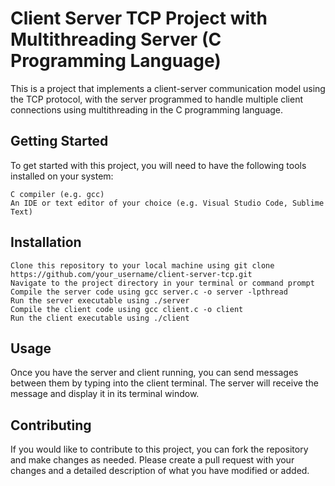 # Client Server TCP Project with Multithreading Server (C Programming Language)

This is a project that implements a client-server communication model using the TCP protocol, with the server programmed to handle multiple client connections using multithreading in the C programming language.

## Getting Started

To get started with this project, you will need to have the following tools installed on your system:

    C compiler (e.g. gcc)
    An IDE or text editor of your choice (e.g. Visual Studio Code, Sublime Text)

## Installation

    Clone this repository to your local machine using git clone https://github.com/your_username/client-server-tcp.git
    Navigate to the project directory in your terminal or command prompt
    Compile the server code using gcc server.c -o server -lpthread
    Run the server executable using ./server
    Compile the client code using gcc client.c -o client
    Run the client executable using ./client

## Usage

Once you have the server and client running, you can send messages between them by typing into the client terminal. The server will receive the message and display it in its terminal window.

## Contributing

If you would like to contribute to this project, you can fork the repository and make changes as needed. Please create a pull request with your changes and a detailed description of what you have modified or added.
